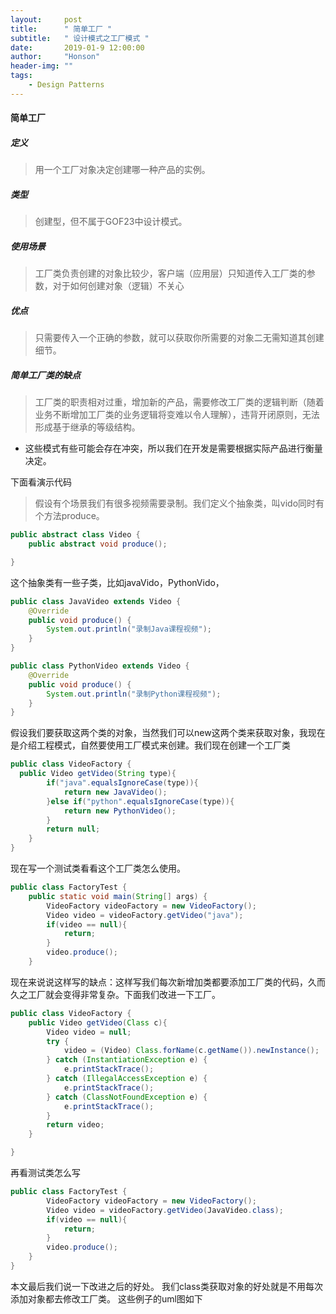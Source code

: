```yaml
---
layout:     post
title:      " 简单工厂 "
subtitle:   " 设计模式之工厂模式 "
date:       2019-01-9 12:00:00
author:     "Honson"
header-img: ""
tags:
    - Design Patterns
---
```




#### 简单工厂
##### 定义
> 用一个工厂对象决定创建哪一种产品的实例。
##### 类型
> 创建型，但不属于GOF23中设计模式。
##### 使用场景
> 工厂类负责创建的对象比较少，客户端（应用层）只知道传入工厂类的参数，对于如何创建对象（逻辑）不关心
##### 优点
> 只需要传入一个正确的参数，就可以获取你所需要的对象二无需知道其创建细节。
##### 简单工厂类的缺点 
> 工厂类的职责相对过重，增加新的产品，需要修改工厂类的逻辑判断（随着业务不断增加工厂类的业务逻辑将变难以令人理解），违背开闭原则，无法形成基于继承的等级结构。

* 这些模式有些可能会存在冲突，所以我们在开发是需要根据实际产品进行衡量决定。 

下面看演示代码
> 假设有个场景我们有很多视频需要录制。我们定义个抽象类，叫vido同时有个方法produce。
```java
public abstract class Video {
    public abstract void produce();

}
```
这个抽象类有一些子类，比如javaVido，PythonVido，

```java
public class JavaVideo extends Video {
    @Override
    public void produce() {
        System.out.println("录制Java课程视频");
    }
}

```

```java
public class PythonVideo extends Video {
    @Override
    public void produce() {
        System.out.println("录制Python课程视频");
    }
}
```
假设我们要获取这两个类的对象，当然我们可以new这两个类来获取对象，我现在是介绍工程模式，自然要使用工厂模式来创建。我们现在创建一个工厂类

```java
public class VideoFactory {
  public Video getVideo(String type){
        if("java".equalsIgnoreCase(type)){
            return new JavaVideo();
        }else if("python".equalsIgnoreCase(type)){
            return new PythonVideo();
        }
        return null;
    }
}
```
现在写一个测试类看看这个工厂类怎么使用。

```java
public class FactoryTest {
    public static void main(String[] args) {
        VideoFactory videoFactory = new VideoFactory();
        Video video = videoFactory.getVideo("java");
        if(video == null){
            return;
        }
        video.produce();
    }
```
现在来说说这样写的缺点：这样写我们每次新增加类都要添加工厂类的代码，久而久之工厂就会变得非常复杂。下面我们改进一下工厂。
```java
public class VideoFactory {
    public Video getVideo(Class c){
        Video video = null;
        try {
            video = (Video) Class.forName(c.getName()).newInstance();
        } catch (InstantiationException e) {
            e.printStackTrace();
        } catch (IllegalAccessException e) {
            e.printStackTrace();
        } catch (ClassNotFoundException e) {
            e.printStackTrace();
        }
        return video;
    }

}

```
再看测试类怎么写
```java
public class FactoryTest {
        VideoFactory videoFactory = new VideoFactory();
        Video video = videoFactory.getVideo(JavaVideo.class);
        if(video == null){
            return;
        }
        video.produce();
    }
}
```
本文最后我们说一下改进之后的好处。
我们class类获取对象的好处就是不用每次添加对象都去修改工厂类。
这些例子的uml图如下





